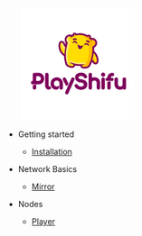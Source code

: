<img src="_media/icon.png" style="padding-left:30px"  width="200px"></img>

- Getting started

  - [Installation](quickstart.md)

- Network Basics

  - [Mirror](networkintro.md)

- Nodes

  - [Player](player.md)